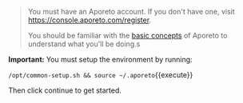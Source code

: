 <!-- do not edit outside of /common-->

> You must have an Aporeto account.
> If you don't have one, visit <https://console.aporeto.com/register>.
>
> You should be familiar with the [basic concepts](https://docs.console.aporeto.com)
> of Aporeto to understand what you'll be doing.s

**Important:** You must setup the environment by running:

`/opt/common-setup.sh && source ~/.aporeto`{{execute}}

Then click continue to get started.
